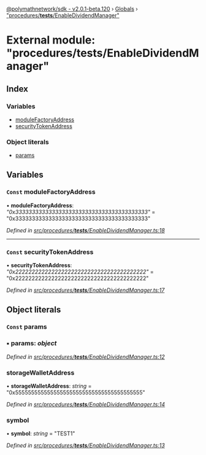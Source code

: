 [@polymathnetwork/sdk - v2.0.1-beta.120](../README.md) › [Globals](../globals.md) › ["procedures/**tests**/EnableDividendManager"](_procedures___tests___enabledividendmanager_.md)

# External module: "procedures/**tests**/EnableDividendManager"

## Index

### Variables

- [moduleFactoryAddress](_procedures___tests___enabledividendmanager_.md#const-modulefactoryaddress)
- [securityTokenAddress](_procedures___tests___enabledividendmanager_.md#const-securitytokenaddress)

### Object literals

- [params](_procedures___tests___enabledividendmanager_.md#const-params)

## Variables

### `Const` moduleFactoryAddress

• **moduleFactoryAddress**: _"0x3333333333333333333333333333333333333333"_ = "0x3333333333333333333333333333333333333333"

_Defined in [src/procedures/**tests**/EnableDividendManager.ts:18](https://github.com/PolymathNetwork/polymath-sdk/blob/1da5bc5/src/procedures/__tests__/EnableDividendManager.ts#L18)_

---

### `Const` securityTokenAddress

• **securityTokenAddress**: _"0x2222222222222222222222222222222222222222"_ = "0x2222222222222222222222222222222222222222"

_Defined in [src/procedures/**tests**/EnableDividendManager.ts:17](https://github.com/PolymathNetwork/polymath-sdk/blob/1da5bc5/src/procedures/__tests__/EnableDividendManager.ts#L17)_

## Object literals

### `Const` params

### ▪ **params**: _object_

_Defined in [src/procedures/**tests**/EnableDividendManager.ts:12](https://github.com/PolymathNetwork/polymath-sdk/blob/1da5bc5/src/procedures/__tests__/EnableDividendManager.ts#L12)_

### storageWalletAddress

• **storageWalletAddress**: _string_ = "0x5555555555555555555555555555555555555555"

_Defined in [src/procedures/**tests**/EnableDividendManager.ts:14](https://github.com/PolymathNetwork/polymath-sdk/blob/1da5bc5/src/procedures/__tests__/EnableDividendManager.ts#L14)_

### symbol

• **symbol**: _string_ = "TEST1"

_Defined in [src/procedures/**tests**/EnableDividendManager.ts:13](https://github.com/PolymathNetwork/polymath-sdk/blob/1da5bc5/src/procedures/__tests__/EnableDividendManager.ts#L13)_
